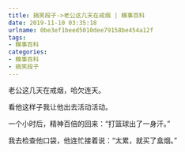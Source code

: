 ```yaml
---
title: 搞笑段子->老公这几天在戒烟 | 糗事百科
date: 2019-11-10 03:35:18
urlname: 0be3ef1beed5010dee79158be454a12f
tags: 
- 糗事百科
categories:
- 糗事百科
- 搞笑段子
---
```

老公这几天在戒烟，哈欠连天。

看他这样子我让他出去活动活动。

一个小时后，精神百倍的回来：“打篮球出了一身汗。”

我去检查他口袋，他连忙接着说：“太累，就买了盒烟。”


